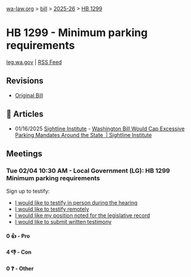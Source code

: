 [wa-law.org](/) > [bill](/bill/) > [2025-26](/bill/2025-26/) > [HB 1299](/bill/2025-26/hb/1299/)

# HB 1299 - Minimum parking requirements
[leg.wa.gov](https://app.leg.wa.gov/billsummary?BillNumber=1299&Year=2025&Initiative=false) | [RSS Feed](./rss.xml)

## Revisions
* [Original Bill](1/)

## 📰 Articles
* 01/16/2025 [Sightline Institute](/org/sightline_institute/) - [Washington Bill Would Cap Excessive Parking Mandates Around the State  | Sightline Institute](https://www.sightline.org/2025/01/16/washington-bill-would-cap-excessive-parking-mandates-around-the-state/#:~:text=HB%201299)

## Meetings
### Tue 02/04 10:30 AM - Local Government (LG): HB 1299 Minimum parking requirements
Sign up to testify:
* [I would like to testify in person during the hearing](https://app.leg.wa.gov/csi/Testifier/Add?chamber=House&mId=32635&aId=162648&caId=25459&tId=1)
* [I would like to testify remotely](https://app.leg.wa.gov/csi/Testifier/Add?chamber=House&mId=32635&aId=162648&caId=25459&tId=2)
* [I would like my position noted for the legislative record](https://app.leg.wa.gov/csi/Testifier/Add?chamber=House&mId=32635&aId=162648&caId=25459&tId=3)
* [I would like to submit written testimony](https://app.leg.wa.gov/csi/Testifier/Add?chamber=House&mId=32635&aId=162648&caId=25459&tId=4)

#### 0 👍 - Pro

#### 4 👎 - Con

#### 0 ❓ - Other
